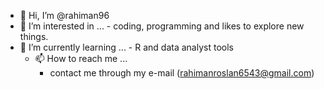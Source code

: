 - 👋 Hi, I’m @rahiman96
- 👀 I’m interested in ...
          - coding, programming and likes to explore new things.
- 🌱 I’m currently learning ...
          - R and data analyst tools
  - 📫 How to reach me ...
    - contact me through my e-mail (rahimanroslan6543@gmail.com)

